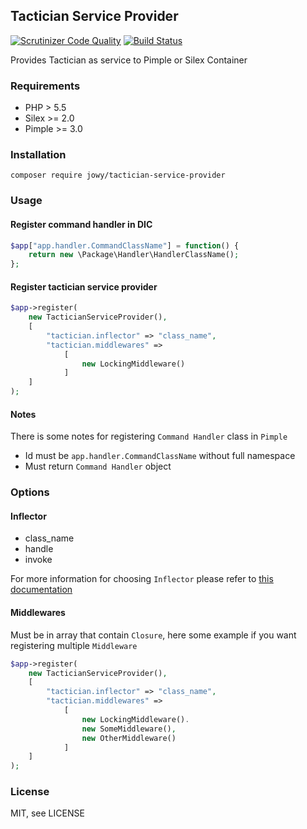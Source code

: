 ## Tactician Service Provider
[![Scrutinizer Code Quality](https://scrutinizer-ci.com/g/Atriedes/tactician-service-provider/badges/quality-score.png?b=master)](https://scrutinizer-ci.com/g/Atriedes/tactician-service-provider/?branch=master) [![Build Status](https://travis-ci.org/Atriedes/tactician-service-provider.svg?branch=master)](https://travis-ci.org/Atriedes/tactician-service-provider)

Provides Tactician as service to Pimple or Silex Container

### Requirements

* PHP > 5.5
* Silex >= 2.0
* Pimple >= 3.0

### Installation

`composer require jowy/tactician-service-provider`

### Usage

#### Register command handler in DIC

~~~php
$app["app.handler.CommandClassName"] = function() {
    return new \Package\Handler\HandlerClassName();
};
~~~

#### Register tactician service provider

~~~php
$app->register(
    new TacticianServiceProvider(),
    [
        "tactician.inflector" => "class_name",
        "tactician.middlewares" =>
            [
                new LockingMiddleware()
            ]
    ]
);
~~~

#### Notes

There is some notes for registering `Command Handler` class in `Pimple`

* Id must be `app.handler.CommandClassName` without full namespace
* Must return `Command Handler` object

### Options

#### Inflector

* class_name
* handle
* invoke

For more information for choosing `Inflector` please refer to [this documentation](http://tactician.thephpleague.com/tweaking-tactician/)

#### Middlewares

Must be in array that contain `Closure`, here some example if you want registering multiple `Middleware`

~~~php
$app->register(
    new TacticianServiceProvider(),
    [
        "tactician.inflector" => "class_name",
        "tactician.middlewares" =>
            [
                new LockingMiddleware().
                new SomeMiddleware(),
                new OtherMiddleware()
            ]
    ]
);
~~~

### License

MIT, see LICENSE






